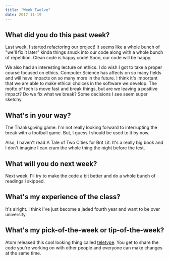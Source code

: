 ```yaml
---
title: "Week Twelve"
date: 2017-11-19
---
```


## What did you do this past week?
Last week, I started refactoring our project! It seems like a whole bunch of "we'll fix it later" kinda things snuck into our code along with a whole bunch of repetition. Clean code is happy code! Soon, our code will be happy.

We also had an interesting lecture on ethics. I do wish I got to take a proper course focused on ethics. Computer Science has affects on so many fields and will have impacts on so many more in the future. I think it's important that we are able to make ethical choices in the software we develop. The motto of tech is move fast and break things, but are we leaving a positive impact? Do we fix what we break? Some decisions I see seem super sketchy.

## What's in your way?
The Thanksgiving game. I'm not really looking forward to interrupting the break with a football game. But, I guess I should be used to it by now.

Also, I haven't read A Tale of Two Cities for Brit Lit. It's a really big book and I don't imagine I can cram the whole thing the night before the test.

## What will you do next week?
Next week, I'll try to make the code a bit better and do a whole bunch of readings I skipped.

## What's my experience of the class?
It's alright. I think I've just become a jaded fourth year and want to be over university.

## What's my pick-of-the-week or tip-of-the-week?
Atom released this cool looking thing called [teletype](https://teletype.atom.io/). You get to share the code you're working on with other people and everyone can make changes at the same time.
